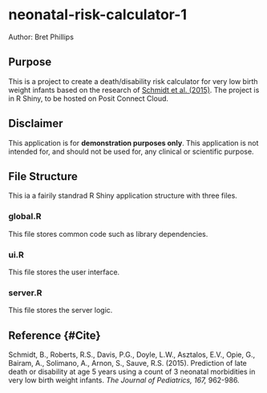 # neonatal-risk-calculator-1
Author: Bret Phillips

## Purpose
This is a project to create a death/disability risk calculator for very low birth weight infants based on the research of [Schmidt et al. (2015)](#Cite).  The project is in R Shiny, to be hosted on Posit Connect Cloud.

## Disclaimer
This application is for __demonstration purposes only__.  This application is not intended for, and should not be used for, any clinical or scientific purpose.

## File Structure
This ia a fairily standrad R Shiny application structure with three files.

### global.R
This file stores common code such as library dependencies.

### ui.R
This file stores the user interface.

### server.R
This file stores the server logic.

## Reference {#Cite}
Schmidt, B., Roberts, R.S., Davis, P.G., Doyle, L.W., Asztalos, E.V., Opie, G., Bairam, A., Solimano, A., Arnon, S., Sauve, R.S. (2015).  Prediction of late death or disability at age 5 years using a count of 3 neonatal morbidities in very low birth weight infants.  _The Journal of Pediatrics, 167,_ 962-986.
